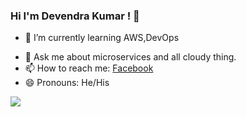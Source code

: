 ### Hi I'm Devendra Kumar ! 👋

<!--
**devendra-kmr/devendra-kmr** is a ✨ _special_ ✨ repository because its `README.md` (this file) appears on your GitHub profile.

Here are some ideas to get you started:
-->
<!--
- 🔭 I’m currently working on ...
-->
- 🌱 I’m currently learning AWS,DevOps
<!--
- 👯 I’m looking to collaborate on ...
- 🤔 I’m looking for help with ...
-->
- 💬 Ask me about microservices and all cloudy thing.
- 📫 How to reach me: [Facebook](https://www.facebook.com/JavaPioneer)
- 😄 Pronouns: He/His
<!--
- ⚡ Fun fact: ...
-->


<img src="https://github-readme-stats.vercel.app/api?username=devendra-kmr&&show_icons=true"/>
